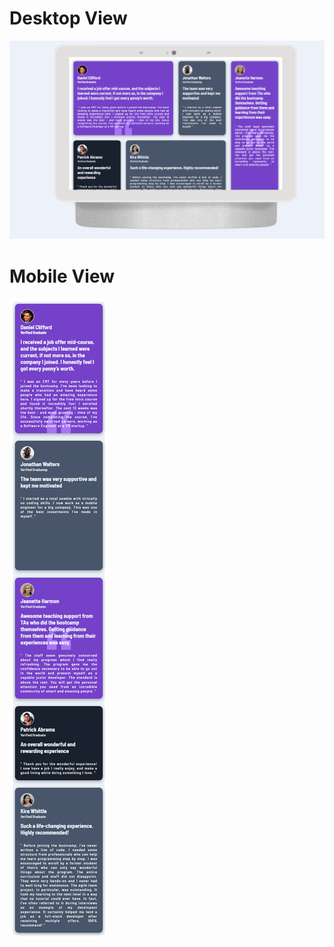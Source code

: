 # Desktop View
![Desktop Preview](https://github.com/Hashan099/HTML-CSS-Blog-Template-Page/blob/master/design/Deskop%20view.png)

# Mobile View
![Mobile Preview](https://github.com/Hashan099/HTML-CSS-Blog-Template-Page/blob/master/design/mobile%20view.png)
